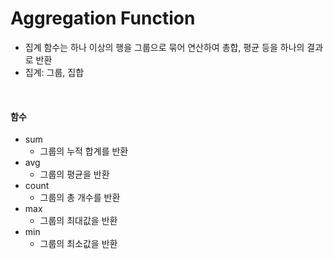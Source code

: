 # Aggregation Function

* 집계 함수는 하나 이상의 행을 그룹으로 묶어 연산하여 총합, 평균 등을 하나의 결과로 반환
* 집계: 그룹, 집합

<br>

#### 함수

* sum
  * 그룹의 누적 합계를 반환
* avg
  * 그룹의 평균을 반환
* count
  * 그룹의 총 개수를 반환
* max
  * 그룹의 최대값을 반환
* min
  * 그룹의 최소값을 반환

<br>